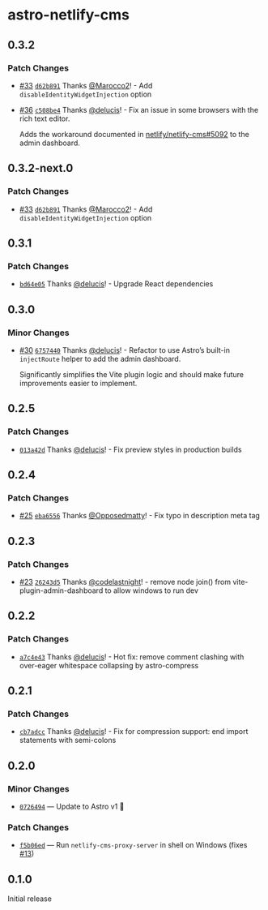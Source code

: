 # astro-netlify-cms

## 0.3.2

### Patch Changes

- [#33](https://github.com/delucis/astro-netlify-cms/pull/33) [`d62b891`](https://github.com/delucis/astro-netlify-cms/commit/d62b8917f78ba7520c32ba0ba6bd32d818183c28) Thanks [@Marocco2](https://github.com/Marocco2)! - Add `disableIdentityWidgetInjection` option

- [#36](https://github.com/delucis/astro-netlify-cms/pull/36) [`c508be4`](https://github.com/delucis/astro-netlify-cms/commit/c508be466b0c46dcd9bc6897045e0b90f173b9ab) Thanks [@delucis](https://github.com/delucis)! - Fix an issue in some browsers with the rich text editor.

  Adds the workaround documented in [netlify/netlify-cms#5092](https://github.com/netlify/netlify-cms/issues/5092) to the admin dashboard.

## 0.3.2-next.0

### Patch Changes

- [#33](https://github.com/delucis/astro-netlify-cms/pull/33) [`d62b891`](https://github.com/delucis/astro-netlify-cms/commit/d62b8917f78ba7520c32ba0ba6bd32d818183c28) Thanks [@Marocco2](https://github.com/Marocco2)! - Add `disableIdentityWidgetInjection` option

## 0.3.1

### Patch Changes

- [`bd64e05`](https://github.com/delucis/astro-netlify-cms/commit/bd64e057e5df57f8e1b494336a98617fb239f5ac) Thanks [@delucis](https://github.com/delucis)! - Upgrade React dependencies

## 0.3.0

### Minor Changes

- [#30](https://github.com/delucis/astro-netlify-cms/pull/30) [`6757440`](https://github.com/delucis/astro-netlify-cms/commit/6757440b968332f0b1dc6a52ee70a6c1852f7b15) Thanks [@delucis](https://github.com/delucis)! - Refactor to use Astro’s built-in `injectRoute` helper to add the admin dashboard.

  Significantly simplifies the Vite plugin logic and should make future improvements easier to implement.

## 0.2.5

### Patch Changes

- [`013a42d`](https://github.com/delucis/astro-netlify-cms/commit/013a42d0e7d656b760283af19422c9602d83a9e3) Thanks [@delucis](https://github.com/delucis)! - Fix preview styles in production builds

## 0.2.4

### Patch Changes

- [#25](https://github.com/delucis/astro-netlify-cms/pull/25) [`eba6556`](https://github.com/delucis/astro-netlify-cms/commit/eba65563e2815242877498bf43f8a1d8b3e4f41a) Thanks [@Opposedmatty](https://github.com/Opposedmatty)! - Fix typo in description meta tag

## 0.2.3

### Patch Changes

- [#23](https://github.com/delucis/astro-netlify-cms/pull/23) [`26243d5`](https://github.com/delucis/astro-netlify-cms/commit/26243d54ebee46122053d315ad929c4636a123e2) Thanks [@codelastnight](https://github.com/codelastnight)! - remove node join() from vite-plugin-admin-dashboard to allow windows to run dev

## 0.2.2

### Patch Changes

- [`a7c4e43`](https://github.com/delucis/astro-netlify-cms/commit/a7c4e43511af695b91c0b2b19a750d769d692f98) Thanks [@delucis](https://github.com/delucis)! - Hot fix: remove comment clashing with over-eager whitespace collapsing by astro-compress

## 0.2.1

### Patch Changes

- [`cb7adcc`](https://github.com/delucis/astro-netlify-cms/commit/cb7adcc8c0a61756817449cf240efacf82cd79c1) Thanks [@delucis](https://github.com/delucis)! - Fix for compression support: end import statements with semi-colons

## 0.2.0

### Minor Changes

- [`0726494`](https://github.com/delucis/astro-netlify-cms/commit/0726494a5908a50ac859a92c7bf78f18f2399437) — Update to Astro v1 🚀

### Patch Changes

- [`f5b06ed`](https://github.com/delucis/astro-netlify-cms/commit/f5b06ed24ec3f90ed17a6dd33def80e531e9ffd3) — Run `netlify-cms-proxy-server` in shell on Windows (fixes [#13](https://github.com/delucis/astro-netlify-cms/issues/13))

## 0.1.0

Initial release
